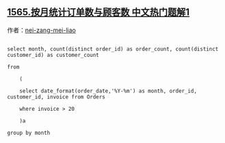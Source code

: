 ## [1565.按月统计订单数与顾客数 中文热门题解1](https://leetcode.cn/problems/unique-orders-and-customers-per-month/solutions/100000/meng-xin-jie-fa-data_format-by-nei-zang-mei-liao)

作者：[nei-zang-mei-liao](https://leetcode.cn/u/nei-zang-mei-liao)

```
select month, count(distinct order_id) as order_count, count(distinct customer_id) as customer_count
from
    (
    select date_format(order_date,'%Y-%m') as month, order_id, customer_id, invoice from Orders
    where invoice > 20
    )a
group by month
```
